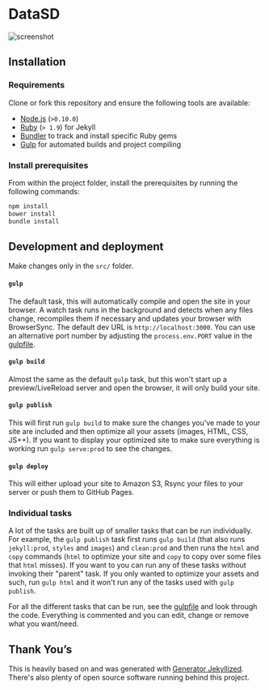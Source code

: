# DataSD
![screenshot](http://take.ms/Swxi8)
## Installation

### Requirements

Clone or fork this repository and ensure the following tools are available:
- [Node.js](https://github.com/nodejs) (`>0.10.0`)
- [Ruby](https://github.com/ruby) (`> 1.9`)
for Jekyll
- [Bundler](https://github.com/bundler/bundler) to track and install specific Ruby gems
- [Gulp](https://github.com/gulpjs/gulp) for automated builds and project compiling

### Install prerequisites
From within the project folder, install the prerequisites by running the following commands:
```bash
npm install
bower install
bundle install
```

## Development and deployment

Make changes only in the `src/` folder.

#### `gulp`

The default task, this will automatically compile and open the site in your browser. A watch task runs in the background and detects when any files change, recompiles them if necessary and updates your browser with BrowserSync. The default dev URL is `http://localhost:3000`. You can use an alternative port number by adjusting the `process.env.PORT` value in the [gulpfile](gulpfile.js).


#### `gulp build`

Almost the same as the default `gulp` task, but this won't start up a preview/LiveReload server and open the browser, it will only build your site.

#### `gulp publish`

This will first run `gulp build` to make sure the changes you've made to your
site are included and then optimize all your assets (images, HTML, CSS, JS++).
If you want to display your optimized site to make sure everything is working
run `gulp serve:prod` to see the changes.

#### `gulp deploy`

This will either upload your site to Amazon S3, Rsync your files to your server
or push them to GitHub Pages.

### Individual tasks

A lot of the tasks are built up of smaller tasks that can be run individually.
For example, the `gulp publish` task first runs `gulp build` (that also runs
`jekyll:prod`, `styles` and `images`) and `clean:prod` and then runs the `html`
and `copy` commands (`html` to optimize your site and `copy` to copy over some
files that `html` misses). If you want to you can run any of these tasks without
invoking their "parent" task. If you only wanted to optimize your assets and
such, run `gulp html` and it won't run any of the tasks used with `gulp
publish`.

For all the different tasks that can be run, see the [gulpfile](gulpfile.js) and
look through the code. Everything is commented and you can edit, change or
remove what you want/need.


## Thank You’s
This is heavily based on and was generated with [Generator Jekyllized](https://github.com/sondr3/generator-jekyllized). There's also plenty of open source software running behind this project.
